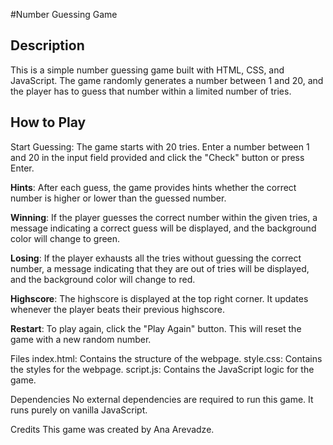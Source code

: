 
#Number Guessing Game


## **Description**


This is a simple number guessing game built with HTML, CSS, and JavaScript. The game randomly generates a number between 1 and 20, and the player has to guess that number within a limited number of tries.

## **How to Play**


Start Guessing: The game starts with 20 tries. Enter a number between 1 and 20 in the input field provided and click the "Check" button or press Enter.

**Hints**: After each guess, the game provides hints whether the correct number is higher or lower than the guessed number.

**Winning**: If the player guesses the correct number within the given tries, a message indicating a correct guess will be displayed, and the background color will change to green.

**Losing**: If the player exhausts all the tries without guessing the correct number, a message indicating that they are out of tries will be displayed, and the background color will change to red.

**Highscore**: The highscore is displayed at the top right corner. It updates whenever the player beats their previous highscore.

**Restart**: To play again, click the "Play Again" button. This will reset the game with a new random number.

Files
index.html: Contains the structure of the webpage.
style.css: Contains the styles for the webpage.
script.js: Contains the JavaScript logic for the game.

Dependencies
No external dependencies are required to run this game. It runs purely on vanilla JavaScript.

Credits
This game was created by Ana Arevadze.
